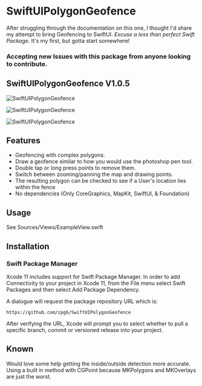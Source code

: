 # SwiftUIPolygonGeofence

After struggling through the documentation on this one, I thought I'd share my attempt to bring Geofencing to SwiftUI.
*Excuse a less than perfect Swift Package.* It's my first, but gotta start somewhere!

### Accepting new Issues with this package from anyone looking to contribute.


SwiftUIPolygonGeofence V1.0.5
----------

![SwiftUIPolygonGeofence](https://raw.githubusercontent.com/zpg6/SwiftUIPolygonGeofence/master/src/screen1-mockup.png)

![SwiftUIPolygonGeofence](https://raw.githubusercontent.com/zpg6/SwiftUIPolygonGeofence/master/src/screen2-mockup.png)

![SwiftUIPolygonGeofence](https://raw.githubusercontent.com/zpg6/SwiftUIPolygonGeofence/master/src/screen3-mockup.png)



Features
----------
- Geofencing with complex polygons.
- Draw a geofence similar to how you would use the photoshop pen tool.
- Double tap or long press points to remove them.
- Switch between zooming/panning the map and drawing points.
- The resulting polygon can be checked to see if a User's location lies within the fence
- No dependencies (Only CoreGraphics, MapKit, SwiftUI, & Foundation)


Usage
----------

See Sources/Views/ExampleView.swift


Installation
----------

### Swift Package Manager

Xcode 11 includes support for Swift Package Manager. In order to add Connectivity to your project in Xcode 11, from the File menu select Swift Packages and then select Add Package Dependency.

A dialogue will request the package repository URL which is:

```
https://github.com/zpg6/SwiftUIPolygonGeofence
```

After verifying the URL, Xcode will prompt you to select whether to pull a specific branch, commit or versioned release into your project.



Known
----------

Would love some help getting the inside/outside detection more accurate. 
Using a built in method with CGPoint because MKPolygons and MKOverlays are just the worst. 

